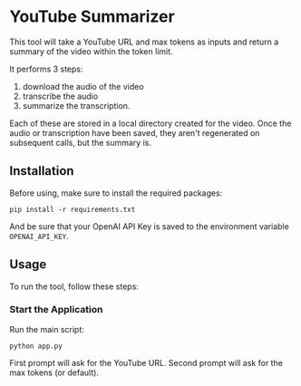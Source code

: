 
# YouTube Summarizer

This tool will take a YouTube URL and max tokens as inputs and return a summary of the video within the token limit.

It performs 3 steps:
1. download the audio of the video
2. transcribe the audio
3. summarize the transcription.

Each of these are stored in a local directory created for the video.
Once the audio or transcription have been saved, they aren't regenerated on subsequent calls, but the summary is.

## Installation

Before using, make sure to install the required packages:

```shell
pip install -r requirements.txt
```

And be sure that your OpenAI API Key is saved to the environment variable `OPENAI_API_KEY`.

## Usage

To run the tool, follow these steps:

### Start the Application

Run the main script:

```shell
python app.py
```

First prompt will ask for the YouTube URL.
Second prompt will ask for the max tokens (or default).
